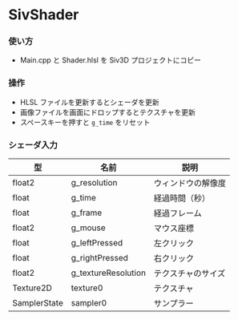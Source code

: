 # SivShader

### 使い方
- Main.cpp と Shader.hlsl を Siv3D プロジェクトにコピー

### 操作
- HLSL ファイルを更新するとシェーダを更新
- 画像ファイルを画面にドロップするとテクスチャを更新
- スペースキーを押すと `g_time` をリセット

### シェーダ入力

|型|名前|説明|
|----|----|----|
|float2|g_resolution|ウィンドウの解像度|
|float|g_time|経過時間（秒）|
|float|g_frame|経過フレーム|
|float2|g_mouse|マウス座標|
|float|g_leftPressed|左クリック|
|float|g_rightPressed|右クリック|
|float2|g_textureResolution|テクスチャのサイズ|
|Texture2D|texture0|テクスチャ|
|SamplerState|sampler0|サンプラー|
